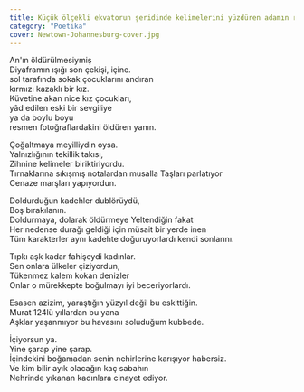```yaml
---
title: Küçük ölçekli ekvatorun şeridinde kelimelerini yüzdüren adamın romantizması
category: "Poetika"
cover: Newtown-Johannesburg-cover.jpg
---
```


An'ın öldürülmesiymiş<br/>
Diyaframın ışığı son çekişi, içine.<br/>
sol tarafında sokak çocuklarını andıran<br/>
kırmızı kazaklı bir kız.<br/>
Küvetine akan nice kız çocukları,<br/>
yâd edilen eski bir sevgiliye<br/>
ya da boylu boyu<br/>
resmen fotoğraflardakini öldüren yanın.<br/>

Çoğaltmaya meyilliydin oysa.<br/>
Yalnızlığının tekillik takısı,<br/>
Zihnine kelimeler biriktiriyordu.<br/>
Tırnaklarına sıkışmış notalardan musalla Taşları parlatıyor<br/>
Cenaze marşları yapıyordun.<br/>

Doldurduğun kadehler dublörüydü,<br/>
Boş bırakılanın.<br/>
Doldurmaya, dolarak öldürmeye Yeltendiğin fakat<br/>
Her nedense durağı geldiği için müsait bir yerde inen<br/>
Tüm karakterler aynı kadehte doğuruyorlardı kendi sonlarını.<br/>

Tıpkı aşk kadar fahişeydi kadınlar.<br/>
Sen onlara ülkeler çiziyordun,<br/>
Tükenmez kalem kokan denizler<br/>
Onlar o mürekkepte boğulmayı iyi beceriyorlardı.<br/>

Esasen azizim, yaraştığın yüzyıl değil bu eskittiğin.<br/>
Murat 124lü yıllardan bu yana<br/>
Aşklar yaşanmıyor bu havasını soluduğum kubbede.<br/>

İçiyorsun ya.<br/>
Yine şarap yine şarap.<br/>
İçindekini boğamadan senin nehirlerine karışıyor habersiz.<br/>
Ve kim bilir ayık olacağın kaç sabahın<br/>
Nehrinde yıkanan kadınlara cinayet ediyor.<br/>
